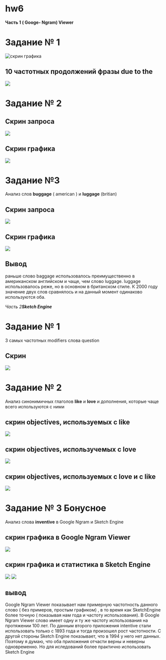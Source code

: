 

# hw6

**Часть 1 ( Googe- Ngram) Viewer**

# **Задание № 1**
![скрин графика](https://github.com/JanaProsolovich/hw6/blob/master/1%20задание.png)

## 10 частотных продолжений фразы **due to the** 

![](https://github.com/JanaProsolovich/hw6/blob/master/1%20задание%202.png)

# **Задание № 2**

## Скрин запроса 

![](https://github.com/JanaProsolovich/hw6/blob/master/2%20задание%201.png)

## Скрин графика

![](https://github.com/JanaProsolovich/hw6/blob/master/2%20задание%202.png)

# **Задание №3**

Анализ слов **buggage** ( american ) и **luggage** (britian) 

## Скрин запроса   

![](https://github.com/JanaProsolovich/hw6/blob/master/задание%201.png)

## Скрин графика
 
![](https://github.com/JanaProsolovich/hw6/blob/master/3%20задание%202.png)

## Вывод
раньше слово baggage использовалось преимущественно в американском английском и чаще, чем слово luggage. luggage использовалось реже, но в основном в британском стиле. К 2000 году значение двух слов сравнялось и на данный момент одинаково используются оба. 

*Часть 2**Sketch Engine***

# Задание № 1

З самых частотных modifiers слова question

## Скрин

![](https://github.com/JanaProsolovich/hw6/blob/master/часть%202%20задание%201.PNG)

# Задание № 2 

Анализ синонимичных глаголов **like** и **love** и дополнения, которые чаще всего используются с ними

## скрин objectives, используемых с like
![](https://github.com/JanaProsolovich/hw6/blob/master/задание%202%20Like.PNG)

## скрин objectives, использучемых с love

![](https://github.com/JanaProsolovich/hw6/blob/master/задание%202%20love.PNG)

## скрин objectives, используемых с love и c like

![](https://github.com/JanaProsolovich/hw6/blob/master/2%20love%20like.PNG)


# Задание № 3 Бонусное

Анализ слова **inventive** в Google Ngram и Sketch Engine

## скрин графика в Google Ngram Viewer 
![](https://github.com/JanaProsolovich/hw6/blob/master/inventive%20google%20ngram.PNG)
## скрин графика и статистика в Sketch Engine 
![](https://github.com/JanaProsolovich/hw6/blob/master/inventive%20trend%201.PNG)
![](https://github.com/JanaProsolovich/hw6/blob/master/inventive%20trends.PNG)

## вывод 

Google Ngram Viewer показывает нам примерную частотность данного слово ( без примеров, простым графиком) , в то время как SketchEngine более точную ( показывая нам года и частоту использования). В Google Ngram Viewer слово имеет одну и ту же частоту использования на протяжении 100 лет. По данным второго приложения intentive стали использовать только с 1893 года и тогда произошел рост частотности. С другой стороны Sketch Engine показывает, что в 1994 у него нет данных. Поэтому я думаю, что оба приложения отчасти верны и неверны одновременно. Но для иследований более практично использовать  Sketch Engine



